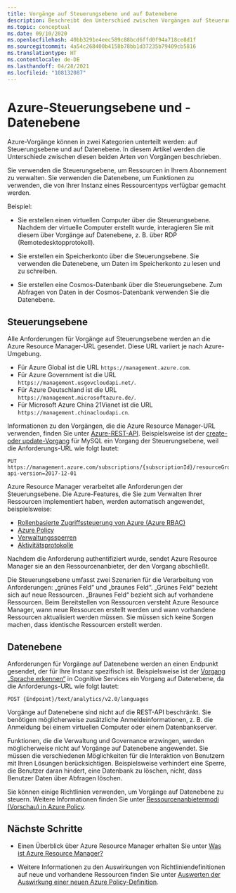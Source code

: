 ```yaml
---
title: Vorgänge auf Steuerungsebene und auf Datenebene
description: Beschreibt den Unterschied zwischen Vorgängen auf Steuerungsebene und auf Datenebene. Vorgänge auf Steuerungsebene werden von Azure Resource Manager verarbeitet. Vorgänge auf Datenebene werden von einem Dienst verarbeitet.
ms.topic: conceptual
ms.date: 09/10/2020
ms.openlocfilehash: 40bb3291e4eec589c88bcd6ffd0f94a718ce8d1f
ms.sourcegitcommit: 4a54c268400b4158b78bb1d37235b79409cb5816
ms.translationtype: HT
ms.contentlocale: de-DE
ms.lasthandoff: 04/28/2021
ms.locfileid: "108132087"
---
```

# <a name="azure-control-plane-and-data-plane"></a>Azure-Steuerungsebene und -Datenebene

Azure-Vorgänge können in zwei Kategorien unterteilt werden: auf Steuerungsebene und auf Datenebene. In diesem Artikel werden die Unterschiede zwischen diesen beiden Arten von Vorgängen beschrieben.

Sie verwenden die Steuerungsebene, um Ressourcen in Ihrem Abonnement zu verwalten. Sie verwenden die Datenebene, um Funktionen zu verwenden, die von Ihrer Instanz eines Ressourcentyps verfügbar gemacht werden.

Beispiel:

* Sie erstellen einen virtuellen Computer über die Steuerungsebene. Nachdem der virtuelle Computer erstellt wurde, interagieren Sie mit diesem über Vorgänge auf Datenebene, z. B. über RDP (Remotedesktopprotokoll).

* Sie erstellen ein Speicherkonto über die Steuerungsebene. Sie verwenden die Datenebene, um Daten im Speicherkonto zu lesen und zu schreiben.

* Sie erstellen eine Cosmos-Datenbank über die Steuerungsebene. Zum Abfragen von Daten in der Cosmos-Datenbank verwenden Sie die Datenebene.

## <a name="control-plane"></a>Steuerungsebene

Alle Anforderungen für Vorgänge auf Steuerungsebene werden an die Azure Resource Manager-URL gesendet. Diese URL variiert je nach Azure-Umgebung.

* Für Azure Global ist die URL `https://management.azure.com`.
* Für Azure Government ist die URL `https://management.usgovcloudapi.net/`.
* Für Azure Deutschland ist die URL `https://management.microsoftazure.de/`.
* Für Microsoft Azure China 21Vianet ist die URL `https://management.chinacloudapi.cn`.

Informationen zu den Vorgängen, die die Azure Resource Manager-URL verwenden, finden Sie unter [Azure-REST-API](/rest/api/azure/). Beispielsweise ist der [create- oder update-Vorgang](/rest/api/mysql/flexibleserver(preview)/servers/update) für MySQL ein Vorgang der Steuerungsebene, weil die Anforderungs-URL wie folgt lautet:

```http
PUT https://management.azure.com/subscriptions/{subscriptionId}/resourceGroups/{resourceGroupName}/providers/Microsoft.DBforMySQL/servers/{serverName}/databases/{databaseName}?api-version=2017-12-01
```

Azure Resource Manager verarbeitet alle Anforderungen der Steuerungsebene. Die Azure-Features, die Sie zum Verwalten Ihrer Ressourcen implementiert haben, werden automatisch angewendet, beispielsweise:

* [Rollenbasierte Zugriffssteuerung von Azure (Azure RBAC)](../../role-based-access-control/overview.md)
* [Azure Policy](../../governance/policy/overview.md)
* [Verwaltungssperren](lock-resources.md)
* [Aktivitätsprotokolle](view-activity-logs.md)

Nachdem die Anforderung authentifiziert wurde, sendet Azure Resource Manager sie an den Ressourcenanbieter, der den Vorgang abschließt.

Die Steuerungsebene umfasst zwei Szenarien für die Verarbeitung von Anforderungen: „grünes Feld“ und „braunes Feld“. „Grünes Feld“ bezieht sich auf neue Ressourcen. „Braunes Feld“ bezieht sich auf vorhandene Ressourcen. Beim Bereitstellen von Ressourcen versteht Azure Resource Manager, wann neue Ressourcen erstellt werden und wann vorhandene Ressourcen aktualisiert werden müssen. Sie müssen sich keine Sorgen machen, dass identische Ressourcen erstellt werden.

## <a name="data-plane"></a>Datenebene

Anforderungen für Vorgänge auf Datenebene werden an einen Endpunkt gesendet, der für Ihre Instanz spezifisch ist. Beispielsweise ist der [Vorgang „Sprache erkennen“](../../cognitive-services/text-analytics/how-tos/text-analytics-how-to-language-detection.md) in Cognitive Services ein Vorgang auf Datenebene, da die Anforderungs-URL wie folgt lautet:

```http
POST {Endpoint}/text/analytics/v2.0/languages
```

Vorgänge auf Datenebene sind nicht auf die REST-API beschränkt. Sie benötigen möglicherweise zusätzliche Anmeldeinformationen, z. B. die Anmeldung bei einem virtuellen Computer oder einem Datenbankserver.

Funktionen, die die Verwaltung und Governance erzwingen, werden möglicherweise nicht auf Vorgänge auf Datenebene angewendet. Sie müssen die verschiedenen Möglichkeiten für die Interaktion von Benutzern mit Ihren Lösungen berücksichtigen. Beispielsweise verhindert eine Sperre, die Benutzer daran hindert, eine Datenbank zu löschen, nicht, dass Benutzer Daten über Abfragen löschen.

Sie können einige Richtlinien verwenden, um Vorgänge auf Datenebene zu steuern. Weitere Informationen finden Sie unter [Ressourcenanbietermodi (Vorschau) in Azure Policy](../../governance/policy/concepts/definition-structure.md#resource-provider-modes).

## <a name="next-steps"></a>Nächste Schritte

* Einen Überblick über Azure Resource Manager erhalten Sie unter [Was ist Azure Resource Manager?](overview.md)

* Weitere Informationen zu den Auswirkungen von Richtliniendefinitionen auf neue und vorhandene Ressourcen finden Sie unter [Auswerten der Auswirkung einer neuen Azure Policy-Definition](../../governance/policy/concepts/evaluate-impact.md).
